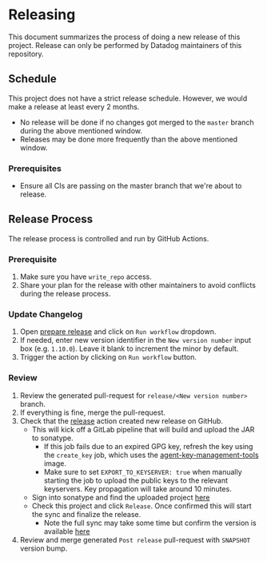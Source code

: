 # Releasing

This document summarizes the process of doing a new release of this project.
Release can only be performed by Datadog maintainers of this repository.

## Schedule
This project does not have a strict release schedule. However, we would make a release at least every 2 months.
  - No release will be done if no changes got merged to the `master` branch during the above mentioned window.
  - Releases may be done more frequently than the above mentioned window.

### Prerequisites
- Ensure all CIs are passing on the master branch that we're about to release.

## Release Process

The release process is controlled and run by GitHub Actions.

### Prerequisite

1. Make sure you have `write_repo` access.
1. Share your plan for the release with other maintainers to avoid conflicts during the release process.

### Update Changelog

1. Open [prepare release](https://github.com/DataDog/datadog-api-client-java/actions/workflows/prepare_release.yml) and click on `Run workflow` dropdown.
1. If needed, enter new version identifier in the `New version number` input box (e.g. `1.10.0`). Leave it blank to increment the minor by default.
1. Trigger the action by clicking on `Run workflow` button.

### Review

1. Review the generated pull-request for `release/<New version number>` branch.
1. If everything is fine, merge the pull-request.
1. Check that the [release](https://github.com/DataDog/datadog-api-client-java/actions/workflows/release.yml) action created new release on GitHub.
    - This will kick off a GitLab pipeline that will build and upload the JAR to sonatype.
      - If this job fails due to an expired GPG key, refresh the key using the `create_key` job, which uses the [agent-key-management-tools](https://github.com/DataDog/agent-key-management-tools/blob/master/gpg/README.md) image.
      - Make sure to set `EXPORT_TO_KEYSERVER: true` when manually starting the job to upload the public keys to the relevant keyservers. Key propagation will take around 10 minutes.
    - Sign into sonatype and find the uploaded project [here](https://oss.sonatype.org/#stagingRepositories)
    - Check this project and click `Release`. Once confirmed this will start the sync and finalize the release.
      - Note the full sync may take some time but confirm the version is available [here](https://repo1.maven.org/maven2/com/datadoghq/datadog-api-client/)
1. Review and merge generated `Post release` pull-request with `SNAPSHOT` version bump.
